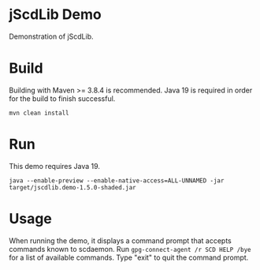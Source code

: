 # jScdLib Demo
Demonstration of jScdLib.

# Build
Building with Maven >= 3.8.4 is recommended. Java 19 is required in order for the build to finish successful.  
  
`mvn clean install`

# Run
This demo requires Java 19.  

```
java --enable-preview --enable-native-access=ALL-UNNAMED -jar target/jscdlib.demo-1.5.0-shaded.jar
```

# Usage
When running the demo, it displays a command prompt that accepts commands known to scdaemon. Run ```gpg-connect-agent /r SCD HELP /bye``` for a list of available commands. Type "exit" to quit the command prompt.
